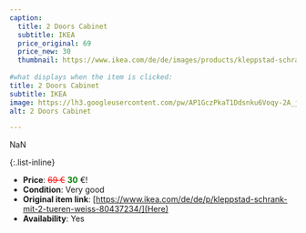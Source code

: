 ```yaml
---
caption:
  title: 2 Doors Cabinet
  subtitle: IKEA
  price_original: 69
  price_new: 30
  thumbnail: https://www.ikea.com/de/de/images/products/kleppstad-schrank-mit-2-tueren-weiss__0733324_pe748781_s5.jpg
  
#what displays when the item is clicked:
title: 2 Doors Cabinet
subtitle: IKEA
image: https://lh3.googleusercontent.com/pw/AP1GczPkaT1Ddsnku6Voqy-2A_j5PKlUUJvvzWvzCltVHUFn0GlW0DT26AaLzOCUWDfzSFKGT596PxxMsO1gxwf_lvzbKjKtdXN9WqfjWchledW5TSr_lOwJvioRA4ucvf3tfXSc6c-puJ7rO5VIXEM-I3fdgQ=w1638-h1150-s-no-gm?authuser=0
alt: 2 Doors Cabinet

---
```

NaN

{:.list-inline} 
- **Price**: <span style="color:red"><del>69 €</del></span> <span style="color:green">**30**</span> €!
- **Condition**: Very good
- **Original item link**: [https://www.ikea.com/de/de/p/kleppstad-schrank-mit-2-tueren-weiss-80437234/](Here)
- **Availability**: Yes
